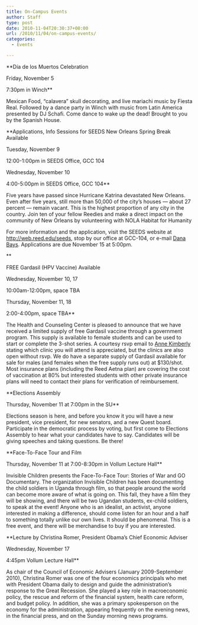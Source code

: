```yaml
---
title: On-Campus Events
author: Staff
type: post
date: 2010-11-04T20:30:37+00:00
url: /2010/11/04/on-campus-events/
categories:
  - Events

---
```

**Día de los Muertos Celebration
  
Friday, November 5
  
7:30pm in Winch**

Mexican Food, “calavera” skull decorating, and live mariachi music by Fiesta Real. Followed by a dance party in Winch with music from Latin America presented by DJ Schafi. Come dance to wake up the dead! Brought to you by the Spanish House.

**Applications, Info Sessions for SEEDS New Orleans Spring Break Available
  
Tuesday, November 9
  
12:00-1:00pm in SEEDS Office, GCC 104
  
Wednesday, November 10
  
4:00-5:00pm in SEEDS Office, GCC 104**

Five years have passed since Hurricane Katrina devastated New Orleans. Even after five years, still more than 50,000 of the city’s houses — about 27 percent — remain vacant. This is the highest proportion of any city in the country. Join ten of your fellow Reedies and make a direct impact on the community of New Orleans by volunteering with NOLA Habitat for Humanity

For more information and the application, visit the SEEDS website at <http://web.reed.edu/seeds>, stop by our office at GCC-104, or e-mail [Dana Bays][1]. Applications are due November 15 at 5:00pm.
  
**
  
FREE Gardasil (HPV Vaccine) Available
  
Wednesday, November 10, 17
  
10:00am-12:00pm, space TBA
  
Thursday, November 11, 18
  
2:00-4:00pm, space TBA**

The Health and Counseling Center is pleased to announce that we have received a limited supply of free Gardasil vaccine through a government program. This supply is available to female students and can be used to start or complete the 3-shot series. A courtesy rsvp email to [Anne Kimberly][2] stating which clinic you will attend is appreciated, but the clinics are also open without rsvp. We do have a separate supply of Gardasil available for sale for males (and females when the free supply runs out) at $130/shot. Most insurance plans (including the Reed Aetna plan) are covering the cost of vaccination at 80% but interested students with other private insurance plans will need to contact their plans for verification of reimbursement.

**Elections Assembly
  
Thursday, November 11 at 7:00pm in the SU**

Elections season is here, and before you know it you will have a new president, vice president, for new senators, and a new Quest board. Participate in the democratic process by voting, but first come to Elections Assembly to hear what your candidates have to say. Candidates will be giving speeches and taking questions. Be there!

**Face-To-Face Tour and Film
  
Thursday, November 11 at 7:00-8:30pm in Vollum Lecture Hall**

Invisible Children presents the Face-To-Face Tour: Stories of War and GO Documentary. The organization Invisible Children has been documenting the child soldiers in Uganda through film, so that people around the world can become more aware of what is going on. This fall, they have a film they will be showing, and there will be two Ugandan students, ex-child soldiers, to speak at the event! Anyone who is an idealist, an activist, anyone interested in making a difference, should come listen for an hour and a half to something totally unlike our own lives. It should be phenomenal. This is a free event, and there will be merchandise to buy if you are interested.

**Lecture by Christina Romer, President Obama’s Chief Economic Adviser
  
Wednesday, November 17
  
4:45pm Vollum Lecture Hall**

As chair of the Council of Economic Advisers (January 2009-September 2010), Christina Romer was one of the four economics principals who met with President Obama daily to design and guide the administration’s response to the Great Recession. She played a key role in macroeconomic policy, the rescue and reform of the financial system, health care reform, and budget policy. In addition, she was a primary spokesperson on the economy for the administration, appearing frequently on the evening news, in the financial press, and on the Sunday morning news programs.

 [1]: mailto:&#x62;&#x61;&#x79;&#x73;&#x64;&#x40;&#x72;&#x65;&#x65;&#x64;&#x2e;&#x65;&#x64;&#x75;
 [2]: mailto:&#x6b;&#x69;&#x6d;&#x62;&#x65;&#x72;&#x6c;&#x61;&#x40;&#x72;&#x65;&#x65;&#x64;&#x2e;&#x65;&#x64;&#x75;